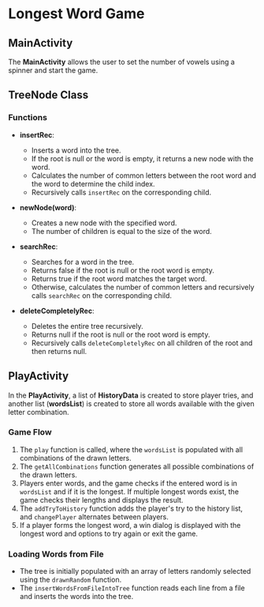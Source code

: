 # Longest Word Game

## MainActivity

The **MainActivity** allows the user to set the number of vowels using a spinner and start the game.

## TreeNode Class

### Functions

- **insertRec**: 
  - Inserts a word into the tree.
  - If the root is null or the word is empty, it returns a new node with the word.
  - Calculates the number of common letters between the root word and the word to determine the child index.
  - Recursively calls `insertRec` on the corresponding child.

- **newNode(word)**: 
  - Creates a new node with the specified word.
  - The number of children is equal to the size of the word.

- **searchRec**: 
  - Searches for a word in the tree.
  - Returns false if the root is null or the root word is empty.
  - Returns true if the root word matches the target word.
  - Otherwise, calculates the number of common letters and recursively calls `searchRec` on the corresponding child.

- **deleteCompletelyRec**: 
  - Deletes the entire tree recursively.
  - Returns null if the root is null or the root word is empty.
  - Recursively calls `deleteCompletelyRec` on all children of the root and then returns null.

## PlayActivity

In the **PlayActivity**, a list of **HistoryData** is created to store player tries, and another list (**wordsList**) is created to store all words available with the given letter combination.

### Game Flow

1. The `play` function is called, where the `wordsList` is populated with all combinations of the drawn letters.
2. The `getAllCombinations` function generates all possible combinations of the drawn letters.
3. Players enter words, and the game checks if the entered word is in `wordsList` and if it is the longest. If multiple longest words exist, the game checks their lengths and displays the result.
4. The `addTryToHistory` function adds the player's try to the history list, and `changePlayer` alternates between players.
5. If a player forms the longest word, a win dialog is displayed with the longest word and options to try again or exit the game.

### Loading Words from File

- The tree is initially populated with an array of letters randomly selected using the `drawnRandom` function.
- The `insertWordsFromFileIntoTree` function reads each line from a file and inserts the words into the tree.
